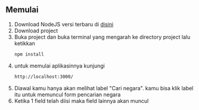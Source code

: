 ## Memulai

1. Download NodeJS versi terbaru di [disini](https://nodejs.org/)
2. Download project
3. Buka project dan buka terminal yang mengarah ke directory project lalu ketikkan
   ```bash
   npm install
   ```
4. untuk memulai aplikasinnya kunjungi
   ```bash
   http://localhost:3000/
   ```
5. Diawal kamu hanya akan melihat label "Cari negara". kamu bisa klik label itu untuk memuncul form pencarian negara
6. Ketika 1 field telah diisi maka field lainnya akan muncul
